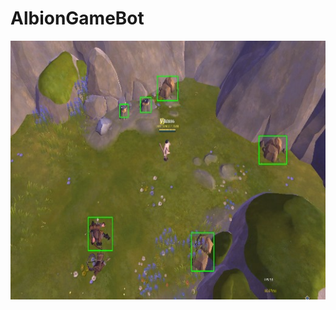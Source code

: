 # AlbionGameBot

![download](https://github.com/vikrant886/AlbionGameBot/blob/main/VisionImages/bot_vision1.jpg)
